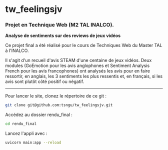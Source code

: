 # tw_feelingsjv

### Projet en Technique Web (M2 TAL INALCO).
**Analyse de sentiments sur des reviews de jeux vidéos**

Ce projet final a été réalisé pour le cours de Techniques Web du Master TAL à l'INALCO.

Il s'agit d'un recueil d'avis STEAM d'une centaine de jeux vidéos. Deux modules (GoEmotion pour les avis anglophones et Sentiment Analysis French pour les avis francophones) ont analysés les avis pour en faire ressortir, en anglais, les 3 sentiments les plus ressentis et, en français, si les avis sont plutôt côté positif ou négatif.

---

Pour lancer le site, clonez le répertoire de ce git :
```bash
git clone git@github.com:tsngu/tw_feelingsjv.git
```

Accédez au dossier rendu_final :
```bash
cd rendu_final
```

Lancez l'appli avec :
```bash
uvicorn main:app --reload
```
